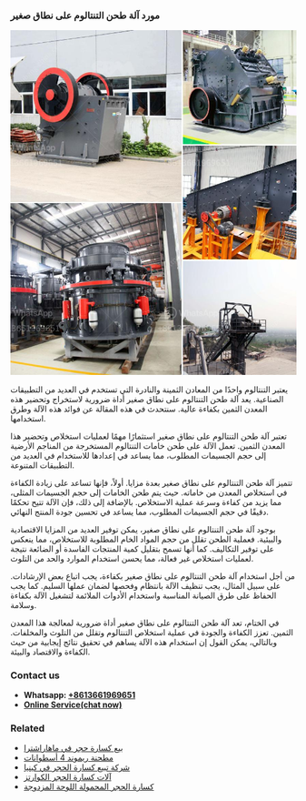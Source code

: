<h3>مورد آلة طحن التنتالوم على نطاق صغير</h3><img src='1701854326.jpg' alt=''><p>يعتبر التنتالوم واحدًا من المعادن الثمينة والنادرة التي تستخدم في العديد من التطبيقات الصناعية. يعد آلة طحن التنتالوم على نطاق صغير أداة ضرورية لاستخراج وتحضير هذه المعدن الثمين بكفاءة عالية. سنتحدث في هذه المقالة عن فوائد هذه الآلة وطرق استخدامها.</p><p>تعتبر آلة طحن التنتالوم على نطاق صغير استثمارًا مهمًا لعمليات استخلاص وتحضير هذا المعدن الثمين. تعمل الآلة على طحن خامات التنتالوم المستخرجة من المناجم الأرضية إلى حجم الجسيمات المطلوب، مما يساعد في إعدادها للاستخدام في العديد من التطبيقات المتنوعة.</p><p>تتميز آلة طحن التنتالوم على نطاق صغير بعدة مزايا. أولاً، فإنها تساعد على زيادة الكفاءة في استخلاص المعدن من خاماته. حيث يتم طحن الخامات إلى حجم الجسيمات المثلى، مما يزيد من كفاءة وسرعة عملية الاستخلاص. بالإضافة إلى ذلك، فإن الآلة تتيح تحكمًا دقيقًا في حجم الجسيمات المطلوب، مما يساعد في تحسين جودة المنتج النهائي.</p><p>بوجود آلة طحن التنتالوم على نطاق صغير، يمكن توفير العديد من المزايا الاقتصادية والبيئية. فعملية الطحن تقلل من حجم المواد الخام المطلوبة للاستخلاص، مما ينعكس على توفير التكاليف. كما أنها تسمح بتقليل كمية المنتجات الفاسدة أو الضائعة نتيجة لعمليات استخلاص غير فعالة، مما يحسن استخدام الموارد والحد من التلوث.</p><p>من أجل استخدام آلة طحن التنتالوم على نطاق صغير بكفاءة، يجب اتباع بعض الإرشادات. على سبيل المثال، يجب تنظيف الآلة بانتظام وفحصها لضمان عملها السليم. كما يجب الحفاظ على طرق الصيانة المناسبة واستخدام الأدوات الملائمة لتشغيل الآلة بكفاءة وسلامة.</p><p>في الختام، تعد آلة طحن التنتالوم على نطاق صغير أداة ضرورية لمعالجة هذا المعدن الثمين. تعزز الكفاءة والجودة في عملية استخلاص التنتالوم وتقلل من التلوث والمخلفات. وبالتالي، يمكن القول إن استخدام هذه الآلة يساهم في تحقيق نتائج إيجابية من حيث الكفاءة والاقتصاد والبيئة.</p><h3>Contact us</h3><ul><li><strong>Whatsapp:&nbsp;<a href="https://wa.me/8613661969651">+8613661969651</a></strong></li><li><a href="https://swt.shibang-china.com/?git&amp;zhl&amp;مورد آلة طحن التنتالوم على نطاق صغير"><strong>Online Service(chat now)</strong></a></li></ul><h3>Related</h3><ul><li><a href='بيع كسارة حجر في ماهاراشترا.md'>بيع كسارة حجر في ماهاراشترا</a></li><li><a href='مطحنة ريموند 4 أسطوانات.md'>مطحنة ريموند 4 أسطوانات</a></li><li><a href='شركة تبيع كسارة الحجر في كينيا.md'>شركة تبيع كسارة الحجر في كينيا</a></li><li><a href='آلات كسارة الحجر الكوارتز.md'>آلات كسارة الحجر الكوارتز</a></li><li><a href='كسارة الحجر المحمولة اللوحة المزدوجة.md'>كسارة الحجر المحمولة اللوحة المزدوجة</a></li></ul>